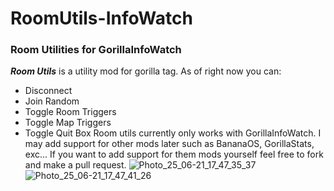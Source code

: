 # RoomUtils-InfoWatch
### Room Utilities for GorillaInfoWatch
**_Room Utils_** is a utility mod for gorilla tag. 
As of right now you can:
- Disconnect
- Join Random
- Toggle Room Triggers
- Toggle Map Triggers
- Toggle Quit Box
Room utils currently only works with GorillaInfoWatch. I may add support for other mods later such as BananaOS, GorillaStats, exc...
If you want to add support for them mods yourself feel free to fork and make a pull request.
![Photo_25_06-21_17_47_35_37](https://github.com/user-attachments/assets/6c0e040c-5d7f-406f-88ad-eb0610ab6131) ![Photo_25_06-21_17_47_41_26](https://github.com/user-attachments/assets/87749879-1746-44f2-bdf4-4975a361cd81)


